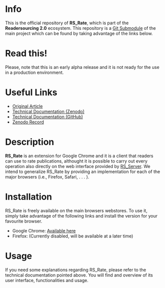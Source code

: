 <h1>Info</h1>

This is the official repository of **RS_Rate**, which is part of the **Readersourcing 2.0** ecosystem. This repository is a <a href="https://git-scm.com/book/it/v2/Git-Tools-Submodules">Git Submodule</a> of the main project which can be found by taking advantage of the links below. 

<h1>Read this!</h1>

Please, note that this is an early alpha release and it is not ready for the use in a production environment.

<h1>Useful Links</h1>

- <a href="https://zenodo.org/record/1446468">Original Article</a>
- <a href="https://zenodo.org/record/1452397">Technical Documentation (Zenodo)</a>
- <a href="https://github.com/Miccighel/Readersourcing-2.0-TechnicalDocumentation"> Technical Documentation (GitHub)</a>
- <a href="https://doi.org/10.5281/zenodo.1442599">Zenodo Record</a>

<h1>Description</h1>

**RS_Rate** is an extension for Google Chrome and it is a client that readers can use to rate publications, althought it is possible to carry out every operation also directly on the web interface provided by <a href="https://github.com/Miccighel/Readersourcing-2.0-RS_Server">RS_Server</a>. We intend to generalize RS_Rate by providing an implementation for each of the major browsers (i.e., Firefox, Safari, . . . ).

<h1>Installation</h1>

RS_Rate is freely available on the main browsers webstores. To use it, simply take advantage of the following links and install the version for your favourite browser.

- Google Chrome: <a href="https://chrome.google.com/webstore/detail/readersourcing-20-rsrate/hlkdlngpijhdkbdlhmgeemffaoacjagg?hl=it">Available here</a>
- Firefox: (Currently disabled, will be available at a later time)

<h1>Usage</h1>

If you need some explanations regarding RS_Rate, please refer to the technical documentation pointed above. You will find and overview of its user interface, functionalities and usage.
